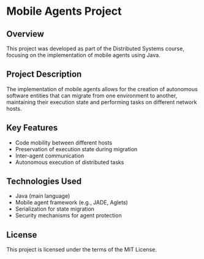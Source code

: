 # Mobile Agents Project

## Overview
This project was developed as part of the Distributed Systems course, focusing on the implementation of mobile agents using Java.

## Project Description
The implementation of mobile agents allows for the creation of autonomous software entities that can migrate from one environment to another, maintaining their execution state and performing tasks on different network hosts.

## Key Features
- Code mobility between different hosts
- Preservation of execution state during migration
- Inter-agent communication
- Autonomous execution of distributed tasks

## Technologies Used
- Java (main language)
- Mobile agent framework (e.g., JADE, Aglets)
- Serialization for state migration
- Security mechanisms for agent protection

## License
This project is licensed under the terms of the MIT License.
